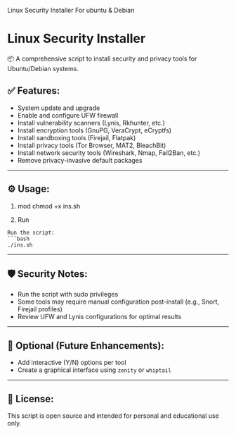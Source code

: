 Linux Security Installer For ubuntu & Debian
# Linux Security Installer

📦 A comprehensive script to install security and privacy tools for Ubuntu/Debian systems.

## ✅ Features:
- System update and upgrade
- Enable and configure UFW firewall
- Install vulnerability scanners (Lynis, Rkhunter, etc.)
- Install encryption tools (GnuPG, VeraCrypt, eCryptfs)
- Install sandboxing tools (Firejail, Flatpak)
- Install privacy tools (Tor Browser, MAT2, BleachBit)
- Install network security tools (Wireshark, Nmap, Fail2Ban, etc.)
- Remove privacy-invasive default packages

---

## ⚙️ Usage:

1. mod
chmod +x ins.sh

2. Run
```
Run the script:
```bash
./ins.sh
```

---

## 🛡️ Security Notes:
- Run the script with sudo privileges
- Some tools may require manual configuration post-install (e.g., Snort, Firejail profiles)
- Review UFW and Lynis configurations for optimal results

---

## 🧪 Optional (Future Enhancements):
- Add interactive (Y/N) options per tool
- Create a graphical interface using `zenity` or `whiptail`

---

## 📜 License:
This script is open source and intended for personal and educational use only.
